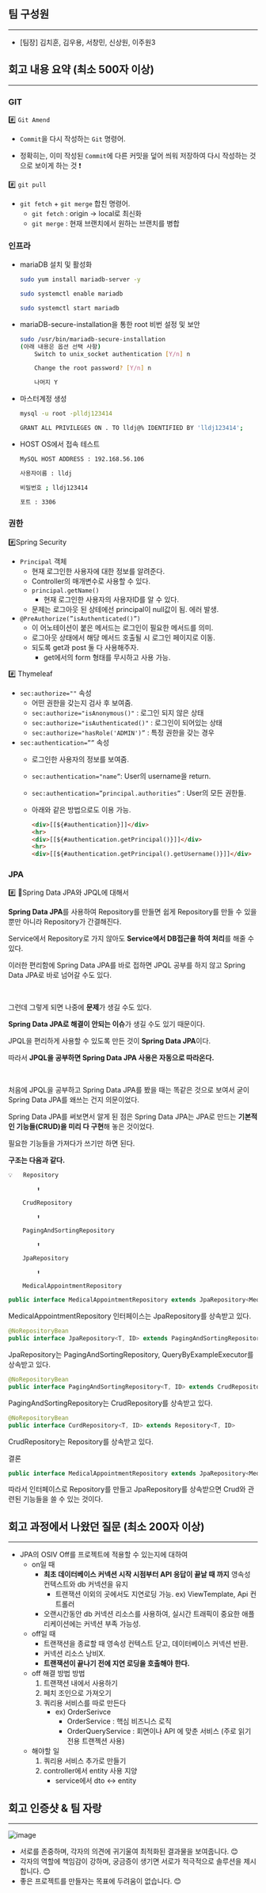 ## 팀 구성원

---

- [팀장] 김치훈, 김우용, 서창민, 신상원, 이주원3

## 회고 내용 요약 (최소 500자 이상)

---
### GIT
#️⃣ `Git Amend`
- `Commit`을 다시 작성하는 `Git` 명령어.

- 정확히는, 이미 작성된 `Commit`에 다른 커밋을 덮어 씌워 저장하여 다시 작성하는 것으로 보이게 하는 것 ❗

#️⃣ `git pull` 
  - `git fetch` + `git merge` 합친 명령어.
    - `git fetch` : origin → local로 최신화
    - `git merge` : 현재 브랜치에서 원하는 브랜치를 병합

### 인프라

- mariaDB 설치 및 활성화

    ```bash
    sudo yum install mariadb-server -y
    
    sudo systemctl enable mariadb
    
    sudo systemctl start mariadb
    ```

- mariaDB-secure-installation을 통한 root 비번 설정 및 보안

    ```bash
    sudo /usr/bin/mariadb-secure-installation
    (아래 내용은 옵션 선택 사항)
        Switch to unix_socket authentication [Y/n] n
    
        Change the root password? [Y/n] n
    
        나머지 Y
    ```

- 마스터계정 생성

    ```bash
    mysql -u root -plldj123414
    
    GRANT ALL PRIVILEGES ON . TO lldj@% IDENTIFIED BY 'lldj123414';
    ```

- HOST OS에서 접속 테스트

    ```bash
    MySQL HOST ADDRESS : 192.168.56.106
    
    사용자이름 : lldj
    
    비밀번호 ; lldj123414
    
    포트 : 3306
    ```

### 권한 

#️⃣Spring Security
- `Principal` 객체
    - 현재 로그인한 사용자에 대한 정보를 알려준다.
    - Controller의 매개변수로 사용할 수 있다.
    - `principal.getName()`
        - 현재 로그인한 사용자의 사용자ID를 알 수 있다.
    - 문제는 로그아웃 된 상테에선 principal이 null값이 됨. 에러 발생.
- `@PreAuthorize(”isAuthenticated()”)`
    - 이 어노테이션이 붙은 메서드는 로그인이 필요한 메서드를 의미.
    - 로그아웃 상태에서 해당 메서드 호출될 시 로그인 페이지로 이동.
    - 되도록 get과 post 둘 다 사용해주자.
        - get에서의 form 형태를 무시하고 사용 가능.

#️⃣ Thymeleaf

- `sec:authorize=""` 속성
    - 어떤 권한을 갖는지 검사 후 보여줌.
    - `sec:authorize="isAnonymous()"` : 로그인 되지 않은 상태
    - `sec:authorize="isAuthenticated()"` : 로그인이 되어있는 상태
    - `sec:authorize="hasRole('ADMIN')”` : 특정 권한을 갖는 경우
- `sec:authentication=””` 속성
    - 로그인한 사용자의 정보를 보여줌.
    - `sec:authentication="name”`: User의 username을 return.
    - `sec:authentication=”principal.authorities”` : User의 모든 권한들.
    - 아래와 같은 방법으로도 이용 가능.

        ```html
        <div>[[${#authentication}]]</div>
        <hr>
        <div>[[${#authentication.getPrincipal()}]]</div>
        <hr>
        <div>[[${#authentication.getPrincipal().getUsername()}]]</div>
        ```
### JPA 
️#️⃣ 🍕Spring Data JPA와 JPQL에 대해서

**Spring Data JPA**를 사용하여 Repository를 만들면 쉽게 Repository를 만들 수 있을 뿐만 아니라 Repository가 간결해진다.

Service에서 Repository로 가지 않아도 **Service에서 DB접근을 하여 처리**를 해줄 수 있다.

이러한 편리함에 Spring Data JPA를 바로 접하면 JPQL 공부를 하지 않고 Spring Data JPA로 바로 넘어갈 수도 있다.

<br/>

그런데 그렇게 되면 나중에 **문제**가 생길 수도 있다.

**Spring Data JPA로 해결이 안되는 이슈**가 생길 수도 있기 때문이다.

JPQL을 편리하게 사용할 수 있도록 만든 것이 **Spring Data JPA**이다.

따라서 **JPQL을 공부하면 Spring Data JPA 사용은 자동으로 따라온다.**

<br/>

처음에 JPQL을 공부하고 Spring Data JPA를 봤을 때는 똑같은 것으로 보여서 굳이 Spring Data JPA를 왜쓰는 건지 의문이었다. 

Spring Data JPA를 써보면서 알게 된 점은 Spring Data JPA는 JPA로 만드는 **기본적인 기능들(CRUD)을 미리 다 구현**해 놓은 것이었다. 

필요한 기능들을 가져다가 쓰기만 하면 된다.

**구조는 다음과 같다.**


    💡   Repository
    
            ⬆️

        CrudRepository

            ⬆️

        PagingAndSortingRepository

            ⬆️
    
        JpaRepository
    
            ⬆️
    
        MedicalAppointmentRepository


```java
public interface MedicalAppointmentRepository extends JpaRepository<MedicalAppoinntment, Long>
```

  MedicalAppointmentRepository 인터페이스는 JpaRepository를 상속받고 있다.

```java
@NoRepositoryBean
public interface JpaRepository<T, ID> extends PagingAndSortingRepository<T, ID>, QueryByExampleExecutor<T>
```

  JpaRepository는 PagingAndSortingRepository, QueryByExampleExecutor를 상속받고 있다.

```java
@NoRepositoryBean
public interface PagingAndSortingRepository<T, ID> extends CrudRepository<T, ID>
```

  PagingAndSortingRepository는 CrudRepository를 상속받고 있다.

```java
@NoRepositoryBean
public interface CurdRepository<T, ID> extends Repository<T, ID>
```

  CrudRepository는 Repository를 상속받고 있다.


결론

  ```java
public interface MedicalAppointmentRepository extends JpaRepository<MedicalAppoinntment, Long>
```

  따라서 인터페이스로 Repository를 만들고 JpaRepository를 상속받으면 Crud와 관련된 기능들을 쓸 수 있는 것이다.
## 회고 과정에서 나왔던 질문 (최소 200자 이상)

---
- JPA의 OSIV Off를 프로젝트에 적용할 수 있는지에 대하여
  - on일 때 
    - **최초 데이터베이스 커넥션 시작 시점부터 API 응답이 끝날 때 까지** 영속성 컨텍스트와 db 커넥션을 유지
      - 트랜잭션 이외의 곳에서도 지연로딩 가능. ex) ViewTemplate, Api 컨트롤러
    - 오랜시간동안 db 커넥션 리소스를 사용하여, 실시간 트래픽이 중요한 애플리케이션에는 커넥션 부족 가능성.
  - off일 때 
    - 트랜잭션을 종료할 때 영속성 컨텍스트 닫고, 데이터베이스 커넥션 반환. 
    - 커넥션 리소스 낭비X.
    - **트랜잭션이 끝나기 전에 지연 로딩을 호출해야 한다.**
  - off 해결 방법 방법
    1. 트랜잭션 내에서 사용하기
    2. 페치 조인으로 가져오기
    3. 쿼리용 서비스를 따로 만든다 
       - ex) OrderSerivce
         - OrderService : 핵심 비즈니스 로직
         - OrderQueryService : 회면이나 API 에 맞춘 서비스 (주로 읽기 전용 트랜젝션 사용)
  - 해야할 일
    1. 쿼리용 서비스 추가로 만들기
    2. controller에서 entity 사용 지양
       - service에서 dto ↔ entity
    
## 회고 인증샷 & 팀 자랑

---
![image](https://user-images.githubusercontent.com/35267961/186614462-9cba21ae-6afc-4680-a7d9-301cd21c5629.png)


- 서로를 존중하며, 각자의 의견에 귀기울여 최적화된 결과물을 보여줍니다. 😊
- 각자의 역할에 책임감이 강하며, 궁금증이 생기면 서로가 적극적으로 솔루션을 제시합니다. 😊 
- 좋은 프로젝트를 만들자는 목표에 두려움이 없습니다. 😊
